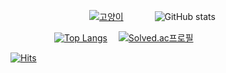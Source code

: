 

　　　　　　　　　[![고양이](https://github.githubassets.com/images/mona-whisper.gif)](http://everyday-com-eat.tistory.com) 　　　
![GitHub stats](https://github-readme-stats.vercel.app/api?username=jinsugyeong&theme=buefy&show_icons=true)


　　　　　[![Top Langs](https://github-readme-stats.vercel.app/api/top-langs/?username=jinsugyeong&layout=compact&theme=buefy&langs_count=8)](https://github.com/anuraghazra/github-readme-stats)　
[![Solved.ac프로필](http://mazassumnida.wtf/api/v2/generate_badge?boj=su0uu)](https://github.com/mazassumnida/su0uu)



[![Hits](https://hits.seeyoufarm.com/api/count/incr/badge.svg?url=https%3A%2F%2Fgithub.com%2Fjinsugyeong&count_bg=%23CBC2D3&title_bg=%23D8C0F1&icon=&icon_color=%23E7E7E7&title=hits&edge_flat=false)](https://hits.seeyoufarm.com)

